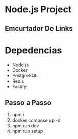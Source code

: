 # Node.js Project
## Emcurtador De Links
# Depedencias
* Node.js
* Docker
* PostgreSQL
* Redis
* Fastify
## Passo a Passo
1. npm i
2. docker compose up -d
3. npm run dev
4. npm run setup

